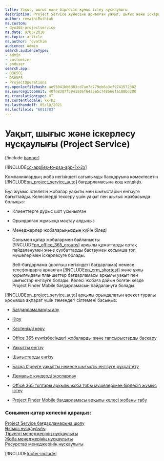 ```yaml
---
title: Уақыт, шығыс және бірлесіп жұмыс істеу нұсқаулығы
description: Project Service жүйесіне арналған уақыт, шығыс және іскерлесу нұсқаулығы
author: revathiMuthiah
ms.custom:
- dyn365-projectservice
ms.date: 8/03/2018
ms.topic: article
ms.author: revathim
audience: Admin
search.audienceType:
- admin
- customizer
- enduser
search.app:
- D365CE
- D365PS
- ProjectOperations
ms.openlocfilehash: ae95041bb6883cd7ae7a779eb6a3cf9741572802
ms.sourcegitcommit: 40f68387f594180af64a5e5c748b6efa188bd300
ms.translationtype: HT
ms.contentlocale: kk-KZ
ms.lasthandoff: 05/10/2021
ms.locfileid: "6011783"
---
```

# <a name="time-expense-and-collaboration-guide-project-service"></a>Уақыт, шығыс және іскерлесу нұсқаулығы (Project Service)

[!include [banner](../includes/psa-now-project-operations.md)]

[!INCLUDE[cc-applies-to-psa-app-1x-2x](../includes/cc-applies-to-psa-app-1x-2x.md)]

Компаниялардың жоба негізіндегі сатылымды басқаруына көмектесетін [!INCLUDE[pn_project_service_auto](../includes/pn-project-service-auto.md)] бағдарламасына қош келдіңіз. 
  
 Бұл жұмыс істелетін жобалар уақыты мен шығыстарын енгізуге бағыттайды. Келесілерді тексеру үшін уақыт пен шығыс жазбасында болыңыз:  
  
- Клиенттерге дұрыс шот ұсынылған  
  
- Орындалған жұмысқа мақтау алдыңыз  
  
- Менеджерлер жобаларыңыздың күйін біледі  
  
  Сонымен қатар жобалармен байланысты [!INCLUDE[pn_office_365_groups](../includes/pn-office-365-groups.md)] арқылы құжаттарды ортақ пайдаланумен және сұхбаттарды бастаумен қосымша топ мүшелерімен іскерлесуге болады.  
  
  Веб-бағдарлама (шолғыш негізіндегі бағдарлама) немесе телефондарға арналған [!INCLUDE[pn_crm_shortest](../includes/pn-crm-shortest.md)] және ұялы құрылғыдағы планшеттер бағдарламасы арқылы уақыт пен шығыстар енгізуге болады. Келесі жобаға дайын болған кезде Project Finder Mobile бағдарламасын пайдалануға болады.  
  
[!INCLUDE[pn_project_service_auto](../includes/pn-project-service-auto.md)] арқылы орындалатын әрекет туралы қосымша ақпарат үшін төмендегі сілтемені басыңыз:  
  
-   [Бағдарламаларды алу](../psa/get-apps.md)  
  
-   [Кіру](../psa/sign-in.md)  
  
-   [Кестеңізді көру](../psa/view-schedule.md)  
  
-   [Office 365 күнтізбесіндегі жобаларды және тапсырыстарды басқару](../psa/manage-project-bookings-office-365-calendar.md)  
  
-   [Уақытты енгізу](../psa/enter-time.md)  
  
-   [Шығыстарды енгізу](../psa/enter-expenses.md)  
  
-   [Басқа біреуге уақытты немесе шығысты енгізуге рұқсат ету](../psa/allow-someone-else-enter-time-entry-expense.md)  
  
-   [Демалыс күндерді жоспарлау ](../psa/schedule-time-off.md)  
  
-   [Office 365 топтары арқылы жоба тобы мүшелерімен бірлесіп жұмыс істеу](../psa/collaborate-project-team-members-office-365-groups.md)  
  
-   [Project Finder Mobile бағдарламасы арқылы келесі жобаны табу](../psa/find-next-project-finder-mobile-app.md)  
  
### <a name="see-also"></a>Сонымен қатар келесіні қараңыз:  
 [Project Service бағдарламасына шолу](../psa/overview.md)   
 [Әкімші нұсқаулығы](../psa/admin-guide.md)   
 [Тіркелгі менеджерінің нұсқаулығы](../psa/account-manager-guide.md)   
 [Жоба менеджерінің нұсқаулығы](../psa/project-manager-guide.md)   
 [Ресурстар менеджерінің нұсқаулығы](../psa/resource-manager-guide.md)   


[!INCLUDE[footer-include](../includes/footer-banner.md)]